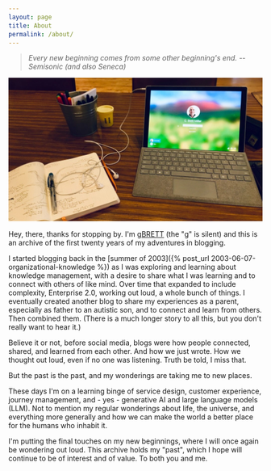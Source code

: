 ```yaml
---
layout: page
title: About
permalink: /about/
---
```


> _Every new beginning comes from some other beginning's end. -- Semisonic (and also Seneca)_

![Laptop with Windows login screen and an open paper notebook with handwritten notes](assets/img/deskfilamentfriday.jpg)

Hey, there, thanks for stopping by. I'm [gBRETT](https://gbrettmiller.me) (the "g" is silent) and this is an archive of the first twenty years of my adventures in blogging. 

I started blogging back in the [summer of 2003]({% post_url 2003-06-07-organizational-knowledge %}) as I was exploring and learning about knowledge management, with a desire to share what I was learning and to connect with others of like mind. Over time that expanded to include complexity, Enterprise 2.0, working out loud, a whole bunch of things. I eventually created another blog to share my experiences as a parent, especially as father to an autistic son, and to connect and learn from others. Then combined them. (There is a much longer story to all this, but you don't really want to hear it.)  

Believe it or not, before social media, blogs were how people connected, shared, and learned from each other. And how we just wrote. How we thought out loud, even if no one was listening. Truth be told, I miss that. 

But the past is the past, and my wonderings are taking me to new places.

These days I'm on a learning binge of service design, customer experience, journey management, and - yes - generative AI and large language models (LLM). Not to mention my regular wonderings about life, the universe, and everything more generally and how we can make the world a better place for the humans who inhabit it.  

I'm putting the final touches on my new beginnings, where I will once again be wondering out loud. This archive holds my "past", which I hope will continue to be of interest and of value. To both you and me. 